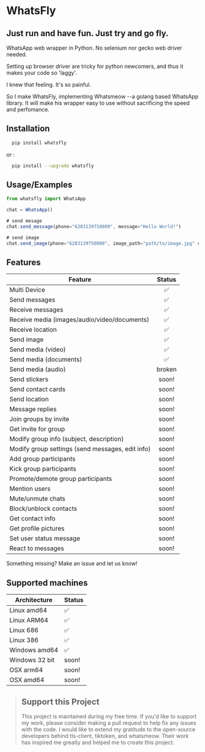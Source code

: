 # WhatsFly
## Just run and have fun. Just try and go fly. 

WhatsApp web wrapper in Python. No selenium nor gecko web driver needed. 

Setting up browser driver are tricky for python newcomers, and thus it makes your code so 'laggy'.

I knew that feeling. It's so painful.

So I make WhatsFly, implementing Whatsmeow --a golang based WhatsApp library. It will make his wrapper easy to use without sacrificing the speed and perfomance.

## Installation

```bash
  pip install whatsfly
```

or :
```bash
  pip install --upgrade whatsfly
```

## Usage/Examples

```javascript
from whatsfly import WhatsApp

chat = WhatsApp()

# send mesage
chat.send_message(phone="6283139750000", message="Hello World!")

# send image
chat.send_image(phone="6283139750000", image_path="path/to/image.jpg" caption="Hello World!")
```

## Features

| Feature  | Status |
| ------------- |:------:|
| Multi Device  |   ✅    |
| Send messages  |   ✅    |
| Receive messages  |   ✅    |
| Receive media (images/audio/video/documents)  |   ✅    |
| Receive location |   ✅    | 
| Send image  |   ✅    |
| Send media (video)  |   ✅    |
| Send media (documents)  | ✅  |
| Send media (audio)  | broken |
| Send stickers | soon!  |
| Send contact cards | soon!  |
| Send location | soon!  |
| Message replies | soon!  |
| Join groups by invite  | soon!  |
| Get invite for group  | soon!  |
| Modify group info (subject, description)  | soon!  |
| Modify group settings (send messages, edit info)  | soon!  |
| Add group participants  | soon!  |
| Kick group participants  | soon!  |
| Promote/demote group participants | soon!  |
| Mention users | soon!  |
| Mute/unmute chats | soon!  |
| Block/unblock contacts | soon!  |
| Get contact info | soon!  |
| Get profile pictures | soon!  |
| Set user status message | soon!  |
| React to messages | soon!  |

Something missing? Make an issue and let us know!

## Supported machines

| Architecture  | Status |
| ------------- | ------------- |
| Linux amd64  | ✅ |
| Linux ARM64  | ✅ |
| Linux 686  | ✅ |
| Linux 386  | ✅  |
| Windows amd64  | ✅  |
| Windows 32 bit  | soon! |
| OSX arm64  | soon! |
| OSX amd64  | soon! |

> ## Support this Project
> This project is maintained during my free time.
> If you'd like to support my work, please consider making a pull request to help fix any issues with the code.
> I would like to extend my gratitude to the open-source developers behind tls-client, tiktoken, and whatsmeow. Their work has inspired me greatly and helped me to create this project.